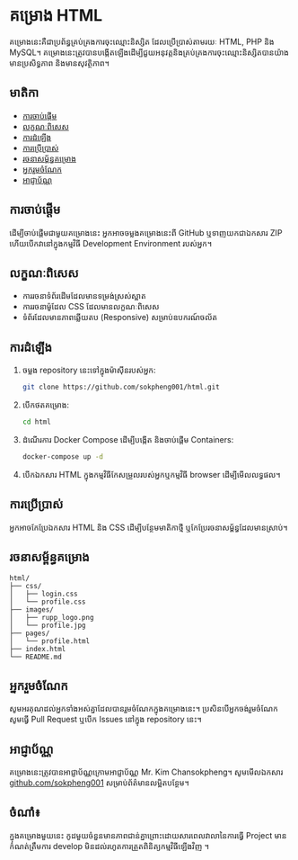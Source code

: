 # គម្រោង HTML

គម្រោងនេះគឺជាប្រព័ន្ធគ្រប់គ្រងការចុះឈ្មោះនិស្សិត ដែលប្រើប្រាស់តាមរយៈ HTML, PHP និង MySQL។ គម្រោងនេះត្រូវបានបង្កើតឡើងដើម្បីជួយអនុវត្តនិងគ្រប់គ្រងការចុះឈ្មោះនិស្សិតបានយ៉ាងមានប្រសិទ្ធភាព និងមានសុវត្ថិភាព។

## មាតិកា
- [ការចាប់ផ្តើម](#ការចាប់ផ្តើម)
- [លក្ខណៈពិសេស](#លក្ខណៈពិសេស)
- [ការ​ដំឡើង](#ការដំឡើង)
- [ការប្រើប្រាស់](#ការប្រើប្រាស់)
- [រចនាសម្ព័ន្ធគម្រោង](#រចនាសម្ព័ន្ធគម្រោង)
- [អ្នករួមចំណែក](#អ្នករួមចំណែក)
- [អាជ្ញាប័ណ្ណ](#អាជ្ញាប័ណ្ណ)

## ការចាប់ផ្តើម

ដើម្បីចាប់ផ្តើមជាមួយគម្រោងនេះ អ្នកអាចចម្លងគម្រោងនេះពី GitHub ឬទាញយកជាឯកសារ ZIP ហើយបើកវានៅក្នុងកម្មវិធី Development Environment របស់អ្នក។

## លក្ខណៈពិសេស

- ការរចនាទំព័រដើមដែលមានទម្រង់ស្រស់ស្អាត
- ការរចនាម៉ូដែល CSS ដែលមានលក្ខណៈពិសេស
- ទំព័រដែលមានភាពឆ្លើយតប (Responsive) សម្រាប់ឧបករណ៍ចល័ត

## ការដំឡើង

1. ចម្លង repository នេះទៅក្នុងម៉ាស៊ីនរបស់អ្នក:
    ```bash
    git clone https://github.com/sokpheng001/html.git
    ```

2. បើកថតគម្រោង:
    ```bash
    cd html
    ```

3. ដំណើរការ Docker Compose ដើម្បីបង្កើត និងចាប់ផ្តើម Containers:
    ```bash
    docker-compose up -d
    ```

4. បើកឯកសារ HTML ក្នុងកម្មវិធីកែសម្រួលរបស់អ្នកឬកម្មវិធី browser ដើម្បីមើលលទ្ធផល។


## ការប្រើប្រាស់

អ្នកអាចកែប្រែឯកសារ HTML និង CSS ដើម្បីបន្ថែមមាតិកាថ្មី ឬកែប្រែរចនាសម្ព័ន្ធដែលមានស្រាប់។

## រចនាសម្ព័ន្ធគម្រោង

```
html/
├── css/
│   ├── login.css
│   └── profile.css
├── images/
│   ├── rupp_logo.png
│   └── profile.jpg
├── pages/
│   └── profile.html
├── index.html
└── README.md
```

## អ្នករួមចំណែក

សូមអរគុណដល់អ្នកទាំងអស់គ្នាដែលបានរួមចំណែកក្នុងគម្រោងនេះ។ ប្រសិនបើអ្នកចង់រួមចំណែក សូមធ្វើ Pull Request ឬបើក Issues នៅក្នុង repository នេះ។

## អាជ្ញាប័ណ្ណ

គម្រោងនេះត្រូវបានអាជ្ញាប័ណ្ណក្រោមអាជ្ញាប័ណ្ណ Mr. Kim Chansokpheng។ សូមមើលឯកសារ [github.com/sokpheng001](LICENSE) សម្រាប់ព័ត៌មានលម្អិតបន្ថែម។

## ចំណាំ៖ 
ក្នុងគម្រោងមួយនេះ កូដមួយចំនួនមានភាពជាន់គ្នាព្រោះ​ដោយសារពេលវាលានៃការធ្វើ​ Project មានកំណត់ត្រឹមការ develop មិនដល់រហូតការត្រួតពិនិត្យកម្មវិធីឡើងវិញ​​​ ។
